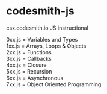 # codesmith-js
csx.codesmith.io JS instructional

0xx.js = Variables and Types\
1xx.js = Arrays, Loops & Objects\
2xx.js = Functions\
3xx.js = Callbacks\
4xx.js = Closure\
5xx.js = Recursion\
6xx.js = Asynchronous\
7xx.js = Object Oriented Programming

